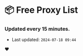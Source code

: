 # :package: Free Proxy List
### Updated every 15 minutes.

- Last updated: `2024-07-18 09:44`

:heart:
